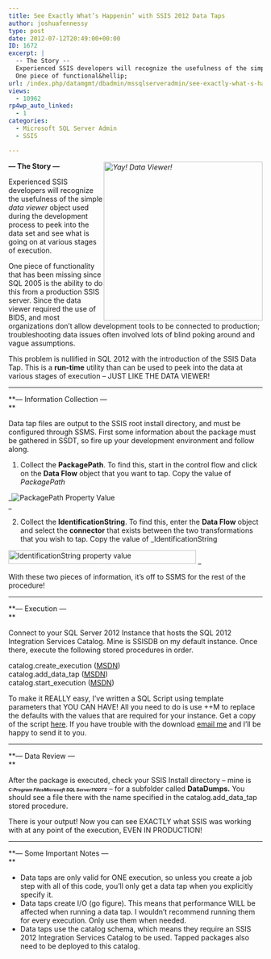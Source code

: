 ```yaml
---
title: See Exactly What’s Happenin’ with SSIS 2012 Data Taps
author: joshuafennessy
type: post
date: 2012-07-12T20:49:00+00:00
ID: 1672
excerpt: |
  -- The Story --
  Experienced SSIS developers will recognize the usefulness of the simple  data viewer object used during the development process to peek into the  data set and see what is going on at various stages of execution.
  One piece of functional&hellip;
url: /index.php/datamgmt/dbadmin/mssqlserveradmin/see-exactly-what-s-happenin/
views:
  - 10962
rp4wp_auto_linked:
  - 1
categories:
  - Microsoft SQL Server Admin
  - SSIS

---
```

**&#8212; The Story &#8212;**_<img width="315" style="float: right;" src="http://joshuafennessy.files.wordpress.com/2012/07/dataviewer.jpg" alt="Yay!  Data Viewer!" height="315" />_

Experienced SSIS developers will recognize the usefulness of the simple _data viewer_ object used during the development process to peek into the data set and see what is going on at various stages of execution.

One piece of functionality that has been missing since SQL 2005 is the ability to do this from a production SSIS server. Since the data viewer required the use of BIDS, and most organizations don’t allow development tools to be connected to production; troubleshooting data issues often involved lots of blind poking around and vague assumptions.

This problem is nullified in SQL 2012 with the introduction of the SSIS Data Tap. This is a **run-time** utility than can be used to peek into the data at various stages of execution – JUST LIKE THE DATA VIEWER!

* * *

**&#8212; Information Collection &#8212;  
** 

Data tap files are output to the SSIS root install directory, and must be configured through SSMS. First some information about the package must be gathered in SSDT, so fire up your development environment and follow along.

1. Collect the **PackagePath**. To find this, start in the control flow and click on the **Data Flow** object that you want to tap. Copy the value of _PackagePath_

_![PackagePath Property Value][1]  
_ 

2. Collect the **IdentificationString**. To find this, enter the **Data Flow** object and select the **connector** that exists between the two transformations that you wish to tap. Copy the value of _IdentificationString  
<img width="372" src="http://joshuafennessy.files.wordpress.com/2012/07/clip_image004.png" alt="IdentificationString property value" height="27" />  
_ 

With these two pieces of information, it’s off to SSMS for the rest of the procedure!

* * *

**&#8212; Execution &#8212;  
** 

Connect to your SQL Server 2012 Instance that hosts the SQL 2012 Integration Services Catalog. Mine is SSISDB on my default instance. Once there, execute the following stored procedures in order.

catalog.create_execution (<a href="http://msdn.microsoft.com/en-us/library/ff878034.aspx" target="_blank">MSDN</a>)  
catalog.add\_data\_tap (<a href="http://msdn.microsoft.com/en-us/library/hh230989" target="_blank">MSDN</a>)  
catalog.start_execution (<a href="http://msdn.microsoft.com/en-us/library/ff878160" target="_blank">MSDN</a>)

To make it REALLY easy, I’ve written a SQL Script using template parameters that YOU CAN HAVE! All you need to do is use <CTRL>+<SHIFT>+M to replace the defaults with the values that are required for your instance. Get a copy of the script [here][2]. If you have trouble with the download [email me][3] and I’ll be happy to send it to you.

* * *

 **&#8212; Data Review &#8212;  
** 

After the package is executed, check your SSIS Install directory – mine is   
<span style="font-size: xx-small;"><strong><em>C:Program FilesMicrosoft SQL Server110DTS</em></strong></span> – for a subfolder called **DataDumps.** You should see a file there with the name specified in the catalog.add\_data\_tap stored procedure.

There is your output! Now you can see EXACTLY what SSIS was working with at any point of the execution, EVEN IN PRODUCTION!

* * *

**&#8212; Some Important Notes &#8212;  
** 

  * Data taps are only valid for ONE execution, so unless you create a job step with all of this code, you’ll only get a data tap when you explicitly specify it.
  * Data taps create I/O (go figure). This means that performance WILL be affected when running a data tap. I wouldn’t recommend running them for every execution. Only use them when needed.
  * Data taps use the catalog schema, which means they require an SSIS 2012 Integration Services Catalog to be used. Tapped packages also need to be deployed to this catalog.

 [1]: http://joshuafennessy.files.wordpress.com/2012/07/clip_image003.png
 [2]: http://sdrv.ms/PNTRDo
 [3]: mailto:josh@joshuafennessy.com
